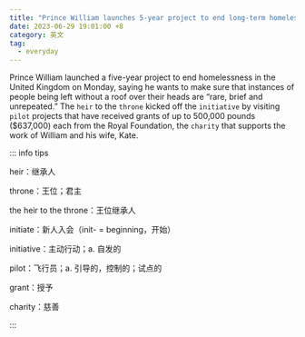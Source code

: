 ```yaml
---
title: "Prince William launches 5-year project to end long-term homelessness in the UK"
date: 2023-06-29 19:01:00 +8
category: 英文
tag:
  - everyday
---
```


Prince William launched a five-year project to end homelessness in the United Kingdom on Monday, saying he wants to make sure that instances of people being left without a roof over their heads are “rare, brief and unrepeated.” The `heir` to the `throne` kicked off the `initiative` by visiting `pilot` projects that have received grants of up to 500,000 pounds ($637,000) each from the Royal Foundation, the `charity` that supports the work of William and his wife, Kate.

::: info tips

heir：继承人

throne：王位；君主

the heir to the throne：王位继承人

initiate：新人入会（init- = beginning，开始）

initiative：主动行动；a. 自发的

pilot：飞行员；a. 引导的，控制的；试点的

grant：授予

charity：慈善

:::
